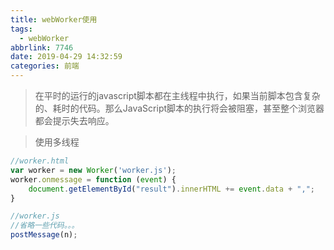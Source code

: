 ```yaml
---
title: webWorker使用
tags:
  - webWorker
abbrlink: 7746
date: 2019-04-29 14:32:59
categories: 前端
---
```

> 在平时的运行的javascript脚本都在主线程中执行，如果当前脚本包含复杂的、耗时的代码。那么JavaScript脚本的执行将会被阻塞，甚至整个浏览器都会提示失去响应。

<!-- more -->

> 使用多线程

```js
//worker.html
var worker = new Worker('worker.js');
worker.onmessage = function (event) {
    document.getElementById("result").innerHTML += event.data + ",";
}
```

``` js
//worker.js
//省略一些代码。。。
postMessage(n);
```

